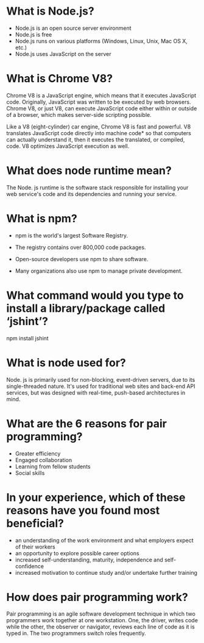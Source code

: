 # What is Node.js?
- Node.js is an open source server environment
- Node.js is free
- Node.js runs on various platforms (Windows, Linux, Unix, Mac OS X, etc.)
- Node.js uses JavaScript on the server


# What is Chrome V8?
Chrome V8 is a JavaScript engine, which means that it executes JavaScript code. Originally, JavaScript was written to be executed by web browsers. Chrome V8, or just V8, can execute JavaScript code either within or outside of a browser, which makes server-side scripting possible.

Like a V8 (eight-cylinder) car engine, Chrome V8 is fast and powerful. V8 translates JavaScript code directly into machine code* so that computers can actually understand it, then it executes the translated, or compiled, code. V8 optimizes JavaScript execution as well.

# What does node runtime mean?
The Node. js runtime is the software stack responsible for installing your web service's code and its dependencies and running your service.

# What is npm?
- npm is the world's largest Software Registry.

- The registry contains over 800,000 code packages.

- Open-source developers use npm to share software.

- Many organizations also use npm to manage private development.


# What command would you type to install a library/package called ‘jshint’?
npm install jshint 


# What is node used for?

Node. js is primarily used for non-blocking, event-driven servers, due to its single-threaded nature. It's used for traditional web sites and back-end API services, but was designed with real-time, push-based architectures in mind.

# What are the 6 reasons for pair programming?
- Greater efficiency
- Engaged collaboration
- Learning from fellow students
- Social skills

# In your experience, which of these reasons have you found most beneficial?
- an understanding of the work environment and what employers expect of their workers
- an opportunity to explore possible career options
- increased self-understanding, maturity, independence and self-confidence
- increased motivation to continue study and/or undertake further training

# How does pair programming work?
Pair programming is an agile software development technique in which two programmers work together at one workstation. One, the driver, writes code while the other, the observer or navigator, reviews each line of code as it is typed in. The two programmers switch roles frequently.
